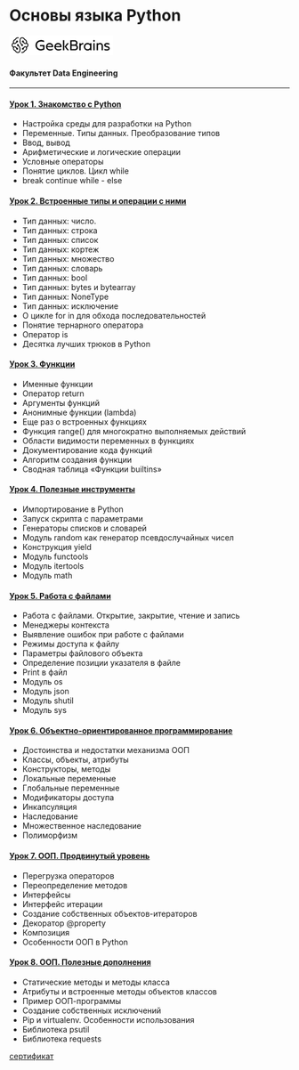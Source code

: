# Основы языка Python
![](logo.png)
#### Факультет Data Engineering
____
#### [Урок 1. Знакомство с Python](https://github.com/TolstikovIgor/PythonBasics/tree/main/lesson1)
* Настройка среды для разработки на Python
* Переменные. Типы данных. Преобразование типов
* Ввод, вывод
* Арифметические и логические операции
* Условные операторы
* Понятие циклов. Цикл while
* break continue while - else
#### [Урок 2. Встроенные типы и операции с ними](https://github.com/TolstikovIgor/PythonBasics/tree/main/lesson2)
* Тип данных: число.
* Тип данных: строка
* Тип данных: список
* Тип данных: кортеж
* Тип данных: множество
* Тип данных: словарь
* Тип данных: bool
* Тип данных: bytes и bytearray
* Тип данных: NoneType
* Тип данных: исключение
* О цикле for in для обхода последовательностей
* Понятие тернарного оператора
* Оператор is
* Десятка лучших трюков в Python
#### [Урок 3. Функции](https://github.com/TolstikovIgor/PythonBasics/tree/main/lesson3)
* Именные функции
* Оператор return
* Аргументы функций
* Анонимные функции (lambda)
* Еще раз о встроенных функциях
* Функция range() для многократно выполняемых действий
* Области видимости переменных в функциях
* Документирование кода функций
* Алгоритм создания функции
* Сводная таблица «Функции builtins»
#### [Урок 4. Полезные инструменты](https://github.com/TolstikovIgor/PythonBasics/tree/main/lesson4)
* Импортирование в Python
* Запуск скрипта с параметрами
* Генераторы списков и словарей 
* Модуль random как генератор псевдослучайных чисел
* Конструкция yield
* Модуль functools
* Модуль itertools
* Модуль math
#### [Урок 5. Работа с файлами](https://github.com/TolstikovIgor/PythonBasics/tree/main/lesson5)
* Работа с файлами. Открытие, закрытие, чтение и запись
* Менеджеры контекста
* Выявление ошибок при работе с файлами
* Режимы доступа к файлу
* Параметры файлового объекта
* Определение позиции указателя в файле
* Print в файл
* Модуль os
* Модуль json
* Модуль shutil
* Модуль sys
#### [Урок 6. Объектно-ориентированное программирование](https://github.com/TolstikovIgor/PythonBasics/tree/main/lesson6)
* Достоинства и недостатки механизма ООП
* Классы, объекты, атрибуты
* Конструкторы, методы
* Локальные переменные
* Глобальные переменные
* Модификаторы доступа
* Инкапсуляция
* Наследование
* Множественное наследование
* Полиморфизм
#### [Урок 7. ООП. Продвинутый уровень](https://github.com/TolstikovIgor/PythonBasics/tree/main/lesson7)
* Перегрузка операторов
* Переопределение методов
* Интерфейсы
* Интерфейс итерации
* Создание собственных объектов-итераторов
* Декоратор @property
* Композиция
* Особенности ООП в Python
#### [Урок 8. ООП. Полезные дополнения](https://github.com/TolstikovIgor/PythonBasics/tree/main/lesson8)
* Статические методы и методы класса
* Атрибуты и встроенные методы объектов классов
* Пример ООП-программы
* Создание собственных исключений
* Pip и virtualenv. Особенности использования
* Библиотека psutil
* Библиотека requests

[сертификат](https://gb.ru/go/2PfuSu)
